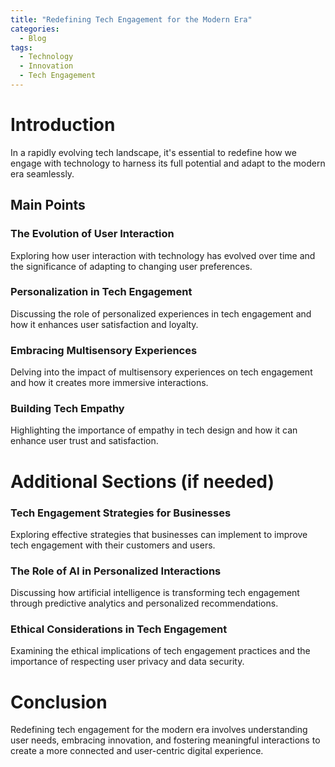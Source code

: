 ```yaml
---
title: "Redefining Tech Engagement for the Modern Era"
categories:
  - Blog
tags:
  - Technology
  - Innovation
  - Tech Engagement
---
```


# Introduction
In a rapidly evolving tech landscape, it's essential to redefine how we engage with technology to harness its full potential and adapt to the modern era seamlessly.

## Main Points
### The Evolution of User Interaction
Exploring how user interaction with technology has evolved over time and the significance of adapting to changing user preferences.

### Personalization in Tech Engagement
Discussing the role of personalized experiences in tech engagement and how it enhances user satisfaction and loyalty.

### Embracing Multisensory Experiences
Delving into the impact of multisensory experiences on tech engagement and how it creates more immersive interactions.

### Building Tech Empathy
Highlighting the importance of empathy in tech design and how it can enhance user trust and satisfaction.

# Additional Sections (if needed)
### Tech Engagement Strategies for Businesses
Exploring effective strategies that businesses can implement to improve tech engagement with their customers and users.

### The Role of AI in Personalized Interactions
Discussing how artificial intelligence is transforming tech engagement through predictive analytics and personalized recommendations.

### Ethical Considerations in Tech Engagement
Examining the ethical implications of tech engagement practices and the importance of respecting user privacy and data security.

# Conclusion
Redefining tech engagement for the modern era involves understanding user needs, embracing innovation, and fostering meaningful interactions to create a more connected and user-centric digital experience.